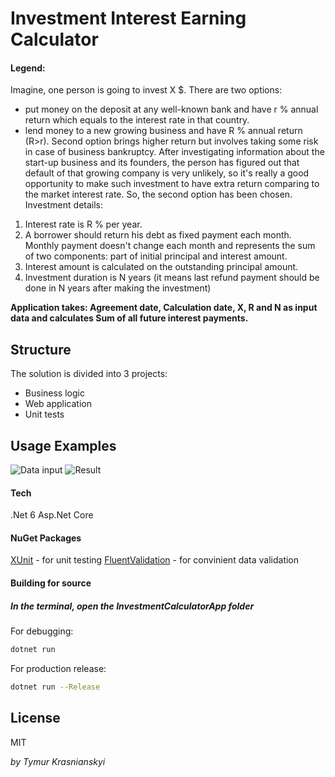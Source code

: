 
# Investment Interest Earning Calculator

#### Legend:
Imagine, one person is going to invest X $. There are two options:
- put money on the deposit at any well-known bank and have r % annual return which equals to the interest rate in that country.
- lend money to a new growing business and have R % annual return (R>r).
Second option brings higher return but involves taking some risk in case of business bankruptcy.
After investigating information about the start-up business and its founders, the person has figured out that default of that growing company is very unlikely, so it's really a good opportunity to make such investment to have extra return comparing to the market interest rate.
So, the second option has been chosen. Investment details:

1. Interest rate is R % per year.
2. A borrower should return his debt as fixed payment each month. Monthly payment doesn't
change each month and represents the sum of two components: part of initial principal and
interest amount.
3. Interest amount is calculated on the outstanding principal amount.
4. Investment duration is N years (it means last refund payment should be done in N years
after making the investment)

**Application takes: Agreement date, Calculation date, X, R and N as input data and
calculates Sum of all future interest payments.**

## Structure
The solution is divided into 3 projects:
- Business logic
- Web application 
- Unit tests

## Usage Examples

![Data input](https://imgur.com/a/atqdLtO)
![Result](https://imgur.com/a/dR1wxvG)


#### Tech

.Net 6
Asp.Net Core


#### NuGet Packages

[XUnit](https://www.nuget.org/packages/xunit) - for unit testing
[FluentValidation](http://fluentvalidation.net) - for convinient data validation


#### Building for source
##### In the terminal, open the InvestmentCalculatorApp folder
For debugging: 
```sh
dotnet run
```
For production release:
```sh
dotnet run --Release
```

## License

MIT

_by Tymur Krasnianskyi_

